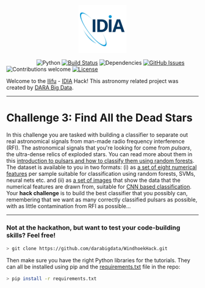 
<p align="center"><img width=25% src="https://github.com/idia-astro/hackathon-Sol-Plaatje/blob/master/CHALLENGE-2/media/idia_square_logo.png"></p>

&nbsp;&nbsp;&nbsp;&nbsp;&nbsp;&nbsp;&nbsp;&nbsp;&nbsp;&nbsp;&nbsp;&nbsp;&nbsp;&nbsp;&nbsp;&nbsp;&nbsp;&nbsp;&nbsp;
![Python](https://img.shields.io/badge/python-v3.6+-blue.svg)
[![Build Status](https://travis-ci.org/darabigdata/WindhoekHack.svg?branch=master)](https://travis-ci.org/darabigdata/WindhoekHack)
![Dependencies](https://img.shields.io/badge/dependencies-up%20to%20date-brightgreen.svg)
[![GitHub Issues](https://img.shields.io/github/issues/darabigdata/WindhoekHack.svg)](https://github.com/darabigdata/WindhoekHack/issues)
![Contributions welcome](https://img.shields.io/badge/contributions-welcome-orange.svg)
[![License](https://img.shields.io/cran/l/devtools.svg)](https://opensource.org/licenses/gpl-license)


Welcome to the [Ilifu](http://www.ilifu.ac.za/) - [IDIA](https://www.idia.ac.za/) Hack! This astronomy related project was created by [DARA Big Data](https://www.darabigdata.com).

-----

# Challenge 3: Find All the Dead Stars

In this challenge you are tasked with building a classifier to separate out real astronomical signals from man-made radio frequency interference (RFI). The astronomical signals that you're looking for come from *pulsars*, the ultra-dense relics of exploded stars. You can read more about them in this [introduction to pulsars and how to classify them using random forests](https://as595.github.io/classification/). The dataset is available to you in two formats: (i) as [a set of eight numerical features](https://github.com/darabigdata/WindhoekHack/blob/master/data/pulsar.csv) per sample suitable for classification using random forests, SVMs, neural nets etc. and (ii) as [a set of images](https://as595.github.io/HTRU1/) that show the data that the numerical features are drawn from, suitable for [CNN based classification](https://as595.github.io/frdeepcnn/). Your **hack challenge** is to build the best classifier that you possibly can, remembering that we want as many correctly classified pulsars as possible, with as little contamination from RFI as possible...


-----

### Not at the hackathon, but want to test your code-building skills? Feel free!

```bash
> git clone https://github.com/darabigdata/WindhoekHack.git
```

Then make sure you have the right Python libraries for the tutorials. They can all be installed using pip and the [requirements.txt](https://github.com/darabigdata/WindhoekHack/blob/master/requirements.txt) file in the repo:

```bash
> pip install -r requirements.txt
```


